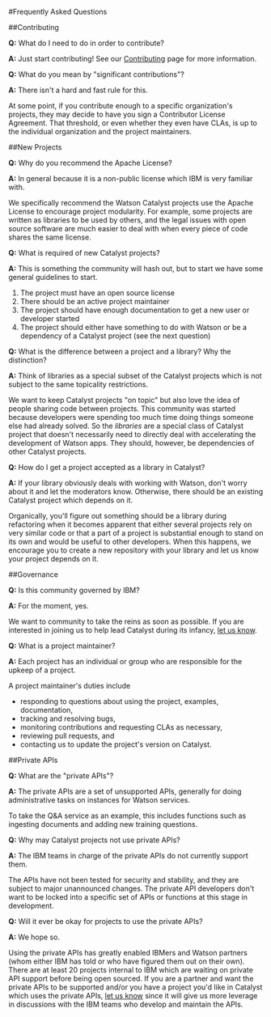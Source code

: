 #Frequently Asked Questions

##Contributing

**Q:** What do I need to do in order to contribute?

**A:** Just start contributing! See our [Contributing](Contributing.md) page for more information.


**Q:** What do you mean by "significant contributions"?

**A:** There isn't a hard and fast rule for this.

At some point, if you contribute enough to a specific organization's projects, they may decide to have you sign a Contributor License Agreement. That threshold, or even whether they even have CLAs, is up to the individual organization and the project maintainers.

##New Projects

**Q:** Why do you recommend the Apache License?

**A:** In general because it is a non-public license which IBM is very familiar with.

We specifically recommend the Watson Catalyst projects use the Apache License to encourage project modularity. For example, some projects are written as libraries to be used by others, and the legal issues with open source software are much easier to deal with when every piece of code shares the same license.


**Q:** What is required of new Catalyst projects?

**A:** This is something the community will hash out, but to start we have some general guidelines to start.

1. The project must have an open source license
2. There should be an active project maintainer
3. The project should have enough documentation to get a new user or developer started 
4. The project should either have something to do with Watson or be a dependency of a Catalyst project (see the next question)


**Q:** What is the difference between a project and a library? Why the distinction?

**A:** Think of libraries as a special subset of the Catalyst projects which is not subject to the same topicality restrictions.

We want to keep Catalyst projects "on topic" but also love the idea of people sharing code between projects. This community was started because developers were spending too much time doing things someone else had already solved. So the *libraries* are a special class of Catalyst project that doesn't necessarily need to directly deal with accelerating the development of Watson apps. They should, however, be dependencies of other Catalyst projects.


**Q:** How do I get a project accepted as a library in Catalyst?

**A:** If your library obviously deals with working with Watson, don't worry about it and let the moderators know. Otherwise, there should be an existing Catalyst project which depends on it.

Organically, you'll figure out something should be a library during refactoring when it becomes apparent that either several projects rely on very similar code or that a part of a project is substantial enough to stand on its own and would be useful to other developers. When this happens, we encourage you to create a new repository with your library and let us know your project depends on it.

##Governance

**Q:** Is this community governed by IBM?

**A:** For the moment, yes.

We want to community to take the reins as soon as possible. If you are interested in joining us to help lead Catalyst during its infancy, [let us know](ostools@us.ibm.com).


**Q:** What is a project maintainer?

**A:** Each project has an individual or group who are responsible for the upkeep of a project.

A project maintainer's duties include
* responding to questions about using the project, examples, documentation,
* tracking and resolving bugs,
* monitoring contributions and requesting CLAs as necessary,
* reviewing pull requests, and
* contacting us to update the project's version on Catalyst.

##Private APIs

**Q:** What are the "private APIs"?

**A:** The private APIs are a set of unsupported APIs, generally for doing administrative tasks on instances for Watson services.

To take the Q&A service as an example, this includes functions such as ingesting documents and adding new training questions.


**Q:** Why may Catalyst projects not use private APIs?

**A:** The IBM teams in charge of the private APIs do not currently support them.

The APIs have not been tested for security and stability, and they are subject to major unannounced changes. The private API developers don't want to be locked into a specific set of APIs or functions at this stage in development.


**Q:** Will it ever be okay for projects to use the private APIs?

**A:** We hope so.

Using the private APIs has greatly enabled IBMers and Watson partners (whom either IBM has told or who have figured them out on their own). There are at least 20 projects internal to IBM which are waiting on private API support before being open sourced. If you are a partner and want the private APIs to be supported and/or you have a project you'd like in Catalyst which uses the private APIs, [let us know](ostools@us.ibm.com) since it will give us more leverage in discussions with the IBM teams who develop and maintain the APIs.